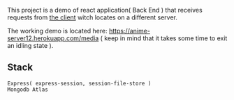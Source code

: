 This project is a demo of react application( Back End ) that receives  requests from [the client](https://github.com/DavidSulava/Demo_Anime_React_Front_End ) witch locates on a different server.

The working demo is located here: https://anime-server12.herokuapp.com/media ( keep in mind that it takes some time to exit an idling state ).

## Stack
```
Express( express-session, session-file-store )
Mongodb Atlas
```

